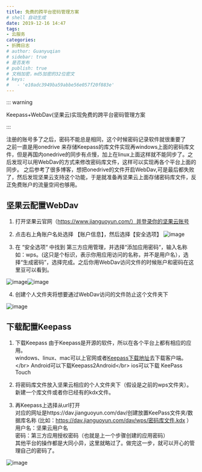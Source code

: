 ```yaml
---
title: 免费的跨平台密码管理方案
# shell 自动生成
date: 2019-12-16 14:47
tags:
- 云服务
categories:
- 折腾日志
# author: Guanyuqian
# sidebar: true
# 是否发布
# publish: true
# 文档加密，md5加密的32位密文
# keys:
# 	- 'e10adc3949ba59abbe56e057f20f883e'
---
```


::: warning

Keepass+WebDav(坚果云)实现免费的跨平台密码管理方案

:::

<!-- more -->

注册的账号多了之后，密码不能总是相同，这个时候密码记录软件就很重要了</br>
之前一直是用onedrive 来存储Keepass的库文件实现再windows上面的密码库文件，但是再国内onedrive的同步有点慢，加上在linux上面这样就不能同步了。之后发现可以用WebDav的方式来修改密码库文件，这样可以实现再各个平台上面的同步。
之后参考了很多博客，想把onedrive的文件开启WebDav,可是最后都失败了，然后发现坚果云支持这个功能，于是就准备再坚果云上面存储密码库文件，反正免费账户的流量空间也够用。



## 坚果云配置WebDav


1. 打开坚果云官网（https://www.jianguoyun.com/）并登录你的坚果云账号

    

2. 点击右上角账户名处选择 【账户信息】，然后选择【安全选项】
    ![image](http://help.jianguoyun.com/wp-content/uploads/2016/09/%E8%B4%A6%E6%88%B7%E4%BF%A1%E6%81%AF.png)

3. 在 “安全选项“ 中找到 第三方应用管理，并选择“添加应用密码“，输入名称如：wps。(这只是个标识，表示你用应用访问的名称，并不是用户名），选择“生成密码”，选择完成。之后你用WebDav访问文件的时候账户和密码在这里豆可以看到。

  

  ![image](http://help.jianguoyun.com/wp-content/uploads/2016/09/%E5%AE%89%E5%85%A8%E9%80%89%E9%A1%B9.png)![image](http://help.jianguoyun.com/wp-content/uploads/2016/09/%E7%94%9F%E6%88%90%E5%AF%86%E7%A0%811.png)

  

4. 创建个人文件夹将想要通过WebDav访问的文件防止这个文件夹下

  ![image](http://help.jianguoyun.com/wp-content/uploads/2016/09/0-1024x359.png)
  </br>

## 下载配置Keepass
1.  下载Keepass
    由于Keepass是开源的软件，所以在各个平台上都有相应的应用。</br>
    windows、linux、mac可以上官网或者[Keepass下载地址](URL 'https://keepass.com/')去下载客户端。</br>
    Android可以下载Keepass2Android</br>
    ios可以下载 KeePass Touch
2.  将密码库文件放入坚果云相应的个人文件夹下（假设是之前的wps文件夹）。
    新建一个库文件或者你已经有的kdx文件。

3. 再Keepass上选择从url打开</br>
   对应的网址是https://dav.jianguoyun.com/dav/创建放置KeePass文件夹/数据库名称 (比如：https://dav.jianguoyun.com/dav/wps/密码库文件.kdx ）</br>
   用户名：坚果云用户名</br>
   密码：第三方应用授权密码（也就是上一个步骤创建的应用密码）</br>其他平台的操作都是大同小异，这里就略过了。做完这一步，就可以开心的管理自己的密码了。

   

![image](https://www.laoyuyu.me/assets/img/keepass_jianguo/1c394ff2-d207-49da-84ab-c4e986a62122.png)